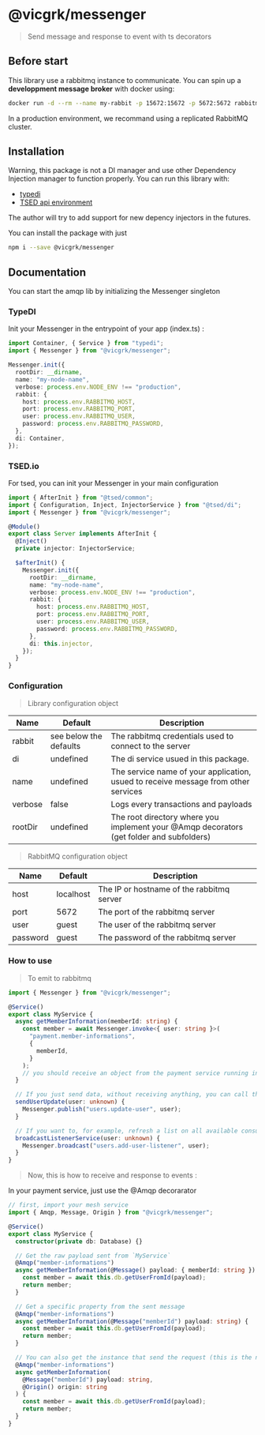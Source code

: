 # @vicgrk/messenger

> Send message and response to event with ts decorators

## Before start

This library use a rabbitmq instance to communicate. You can spin up a **developpment message broker** with docker using:

```sh
docker run -d --rm --name my-rabbit -p 15672:15672 -p 5672:5672 rabbitmq:3-management
```

In a production environment, we recommand using a replicated RabbitMQ cluster.

## Installation

Warning, this package is not a DI manager and use other Dependency Injection manager to function properly. You can run this library with:

- [typedi](https://npmjs.com/packages/typedi)
- [TSED api environment](https://tsed.io/)

The author will try to add support for new depency injectors in the futures.

You can install the package with just

```sh
npm i --save @vicgrk/messenger
```

## Documentation

You can start the amqp lib by initializing the Messenger singleton

### TypeDI

Init your Messenger in the entrypoint of your app (index.ts) :

```typescript
import Container, { Service } from "typedi";
import { Messenger } from "@vicgrk/messenger";

Messenger.init({
  rootDir: __dirname,
  name: "my-node-name",
  verbose: process.env.NODE_ENV !== "production",
  rabbit: {
    host: process.env.RABBITMQ_HOST,
    port: process.env.RABBITMQ_PORT,
    user: process.env.RABBITMQ_USER,
    password: process.env.RABBITMQ_PASSWORD,
  },
  di: Container,
});
```

### TSED.io

For tsed, you can init your Messenger in your main configuration

```typescript
import { AfterInit } from "@tsed/common";
import { Configuration, Inject, InjectorService } from "@tsed/di";
import { Messenger } from "@vicgrk/messenger";

@Module()
export class Server implements AfterInit {
  @Inject()
  private injector: InjectorService;

  $afterInit() {
    Messenger.init({
      rootDir: __dirname,
      name: "my-node-name",
      verbose: process.env.NODE_ENV !== "production",
      rabbit: {
        host: process.env.RABBITMQ_HOST,
        port: process.env.RABBITMQ_PORT,
        user: process.env.RABBITMQ_USER,
        password: process.env.RABBITMQ_PASSWORD,
      },
      di: this.injector,
    });
  }
}
```

### Configuration

> Library configuration object

| Name    | Default                | Description                                                                              |
| ------- | ---------------------- | ---------------------------------------------------------------------------------------- |
| rabbit  | see below the defaults | The rabbitmq credentials used to connect to the server                                   |
| di      | undefined              | The di service usued in this package.                                                    |
| name    | undefined              | The service name of your application, usued to receive message from other services       |
| verbose | false                  | Logs every transactions and payloads                                                     |
| rootDir | undefined              | The root directory where you implement your @Amqp decorators (get folder and subfolders) |

> RabbitMQ configuration object

| Name     | Default   | Description                               |
| -------- | --------- | ----------------------------------------- |
| host     | localhost | The IP or hostname of the rabbitmq server |
| port     | 5672      | The port of the rabbitmq server           |
| user     | guest     | The user of the rabbitmq server           |
| password | guest     | The password of the rabbitmq server       |

### How to use

> To emit to rabbitmq

```typescript
import { Messenger } from "@vicgrk/messenger";

@Service()
export class MyService {
  async getMemberInformation(memberId: string) {
    const member = await Messenger.invoke<{ user: string }>(
      "payment.member-informations",
      {
        memberId,
      }
    );
    // you should receive an object from the payment service running in a different application.
  }

  // If you just send data, without receiving anything, you can call the publish method. It's much smaller in compute requirements (avoid the round trip)
  sendUserUpdate(user: unknown) {
    Messenger.publish("users.update-user", user);
  }

  // If you want to, for example, refresh a list on all available consumers, you can you the broadcast method
  broadcastListenerService(user: unknown) {
    Messenger.broadcast("users.add-user-listener", user);
  }
}
```

> Now, this is how to receive and response to events :

In your payment service, just use the @Amqp decorarator

```typescript
// first, import your mesh service
import { Amqp, Message, Origin } from "@vicgrk/messenger";

@Service()
export class MyService {
  constructor(private db: Database) {}

  // Get the raw payload sent from `MyService`
  @Amqp("member-informations")
  async getMemberInformation(@Message() payload: { memberId: string }) {
    const member = await this.db.getUserFromId(payload);
    return member;
  }

  // Get a specific property from the sent message
  @Amqp("member-informations")
  async getMemberInformation(@Message("memberId") payload: string) {
    const member = await this.db.getUserFromId(payload);
    return member;
  }

  // You can also get the instance that send the request (this is the name parameter of the service that sent the request)
  @Amqp("member-informations")
  async getMemberInformation(
    @Message("memberId") payload: string,
    @Origin() origin: string
  ) {
    const member = await this.db.getUserFromId(payload);
    return member;
  }
}
```
